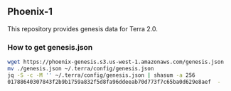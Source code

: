 ## Phoenix-1

This repository provides genesis data for Terra 2.0.

### How to get genesis.json

```sh
wget https://phoenix-genesis.s3.us-west-1.amazonaws.com/genesis.json
mv ./genesis.json ~/.terra/config/genesis.json
jq -S -c -M '' ~/.terra/config/genesis.json | shasum -a 256
01788640307843f2b9b1759a832f5d8fa96ddeeab70d773f7c65ba0d629e8aef  -
```
